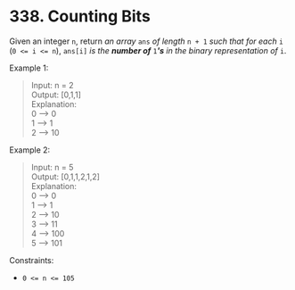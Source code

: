 # 338. Counting Bits

Given an integer `n`, return _an array_ `ans` _of length_ `n + 1` _such that for each_ `i` (`0 <= i <= n`), `ans[i]` _is the **number of**_ `1`_**'s** in the binary representation of_ `i`.

Example 1:
> Input: n = 2  
Output: [0,1,1]  
Explanation:  
0 --> 0  
1 --> 1  
2 --> 10

Example 2:
> Input: n = 5  
Output: [0,1,1,2,1,2]  
Explanation:  
0 --> 0  
1 --> 1  
2 --> 10  
3 --> 11  
4 --> 100  
5 --> 101

Constraints:
* `0 <= n <= 105`
